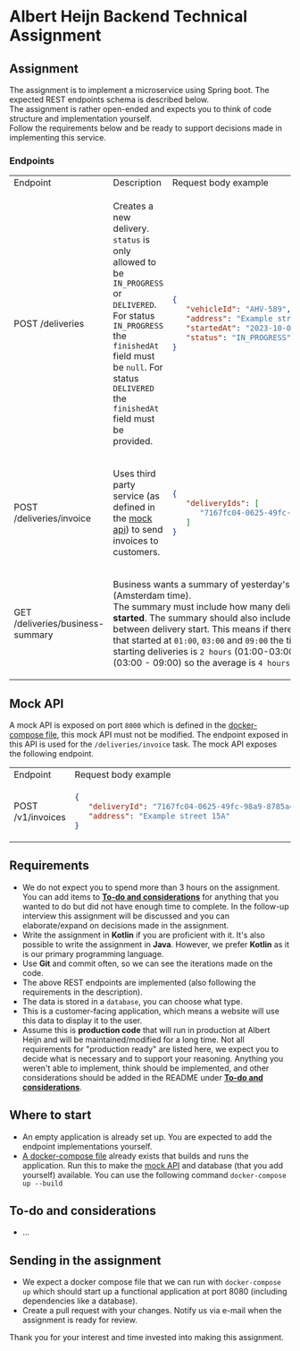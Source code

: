 # Albert Heijn Backend Technical Assignment

## Assignment

The assignment is to implement a microservice using Spring boot. The expected REST endpoints schema is described below. \
The assignment is rather open-ended and expects you to think of code structure and implementation yourself. \
Follow the requirements below and be ready to support decisions made in implementing this service.

### Endpoints

<table>
<tr>
   <td>Endpoint</td><td>Description</td><td>Request body example</td><td>Response body example</td>
</tr>
<!-- POST /deliveries -->
<tr>
   <td>POST /deliveries</td>
   <td>

   Creates a new delivery. <br>`status` is only allowed to be `IN_PROGRESS` or `DELIVERED`. For status `IN_PROGRESS` the `finishedAt` field must be `null`. For status `DELIVERED` the `finishedAt` field must be provided.
 
   </td>
   <td>

   ```json
   {
      "vehicleId": "AHV-589",
      "address": "Example street 15A",
      "startedAt": "2023-10-09T12:45:34.678Z",
      "status": "IN_PROGRESS"
   }
   ```

   </td>
   <td>

   ```json
   {
      "id": "69201507-0ae4-4c56-ac2d-75fbe27efad8",
      "vehicleId": "AHV-589",
      "address": "Example street 15A",
      "startedAt": "2023-10-09T12:45:34.678Z",
      "finishedAt": null,
      "status": "IN_PROGRESS" 
   }
   ```

   </td>
</tr>

<!-- POST /deliveries/invoice -->
<tr>
   <td>POST /deliveries/invoice</td>
   <td>
   
   Uses third party service (as defined in the [mock api](#mock-api)) to send invoices to customers.
   
   </td>
   <td>

   ```json
   {
      "deliveryIds": [
         "7167fc04-0625-49fc-98a9-8785a4a32b60"
      ]
   }
   ```

   </td>
   <td>

   ```json
   [
      { 
         "deliveryId": "7167fc04-0625-49fc-98a9-8785a4a32b60",
         "invoiceId": "e891827f-487f-4884-a8c3-77316212b81b"
      }
   ]
   ```

   </td>
</tr>

<!-- GET /deliveries/business-summary -->
<tr>
   <td>GET /deliveries/business-summary</td>
   <td colspan="2">
   
   Business wants a summary of yesterday's deliveries (Amsterdam time).<br>The summary must include how many deliveries were **started**. The summary should also include the average time between delivery start. This means if there are 3 deliveries that started at `01:00`, `03:00` and `09:00` the time between starting deliveries is `2 hours` (01:00-03:00) and `6 hours` (03:00 - 09:00) so the average is `4 hours` or `240 minutes`
   
   </td>
   <td>

   ```json
   {
      "deliveries": 3,
      "averageMinutesBetweenDeliveryStart": 240
   }
   ```

   </td>
</tr>
</table>

## Mock API
A mock API is exposed on port `8000` which is defined in the [docker-compose file](./docker-compose.yml#L4), this mock API must not be modified. The endpoint exposed in this API is used for the `/deliveries/invoice` task. The mock API exposes the following endpoint.
<!-- POST /v1/invoices -->
<table>
<tr>
   <td>Endpoint</td><td>Request body example</td><td>Response body example</td>
</tr>
<tr>
   <td>POST /v1/invoices</td>
   <td>

   ```json
   {
      "deliveryId": "7167fc04-0625-49fc-98a9-8785a4a32b60",
      "address": "Example street 15A"
   }
   ```

   </td>
   <td>

   ```json
   {
      "id": "e891827f-487f-4884-a8c3-77316212b81b",
      "sent": true
   }
   ```

   </td>
</tr>
</table>



## Requirements
- We do not expect you to spend more than 3 hours on the assignment. You can add items to [**To-do and considerations**](#to-do-and-considerations) for anything that you wanted to do but did not have enough time to complete. In the follow-up interview this assignment will be discussed and you can elaborate/expand on decisions made in the assignment.
- Write the assignment in **Kotlin** if you are proficient with it. It's also possible to write the assignment in **Java**. However, we prefer **Kotlin** as it is our primary programming language.
- Use **Git** and commit often, so we can see the iterations made on the code.
- The above REST endpoints are implemented (also following the requirements in the description).
- The data is stored in a `database`, you can choose what type.
- This is a customer-facing application, which means a website will use this data to display it to the user.
- Assume this is **production code** that will run in production at Albert Heijn and will be maintained/modified for a long time. Not all requirements for "production ready" are listed here, we expect you to decide what is necessary and to support your reasoning. Anything you weren't able to implement, think should be implemented, and other considerations should be added in the README under [**To-do and considerations**](#to-do-and-considerations).

## Where to start
- An empty application is already set up. You are expected to add the endpoint implementations yourself.
- [A docker-compose file](./docker-compose.yml) already exists that builds and runs the application. Run this to make the [mock API](#mock-api) and database (that you add yourself) available. You can use the following command `docker-compose up --build`

## To-do and considerations
- ...

## Sending in the assignment
- We expect a docker compose file that we can run with `docker-compose up` which should start up a functional application at port 8080 (including dependencies like a database).
- Create a pull request with your changes. Notify us via e-mail when the assignment is ready for review.

Thank you for your interest and time invested into making this assignment.
